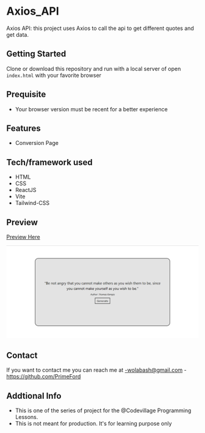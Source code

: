 # Axios_API
Axios API: this project uses Axios to call the api to get different quotes and get data.

## Getting Started

Clone or download this repository and run with a local server of open `index.html` with your favorite browser

## Prequisite

- Your browser version must be recent for a better experience

## Features

- Conversion Page

## Tech/framework used

- HTML
- CSS
- ReactJS
- Vite
- Tailwind-CSS

## Preview

[Preview Here]()

![screenshot](./public/image/snip.png)

## Contact

If you want to contact me you can reach me at
-wolabash@gmail.com -https://github.com/PrimeFord

## Addtional Info

- This is one of the series of project for the @Codevillage Programming Lessons.
- This is not meant for production. It's for learning purpose only

